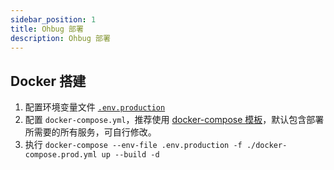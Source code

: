 ```yaml
---
sidebar_position: 1
title: Ohbug 部署
description: Ohbug 部署
---
```


## Docker 搭建

1. 配置环境变量文件 [`.env.production`](https://github.com/ohbug-org/ohbug-server/blob/main/.env.production)
2. 配置 `docker-compose.yml`，推荐使用 [docker-compose 模板](https://github.com/ohbug-org/ohbug-server/blob/main/docker-compose.prod.yml)，默认包含部署所需要的所有服务，可自行修改。
3. 执行 `docker-compose --env-file .env.production -f ./docker-compose.prod.yml up --build -d`
